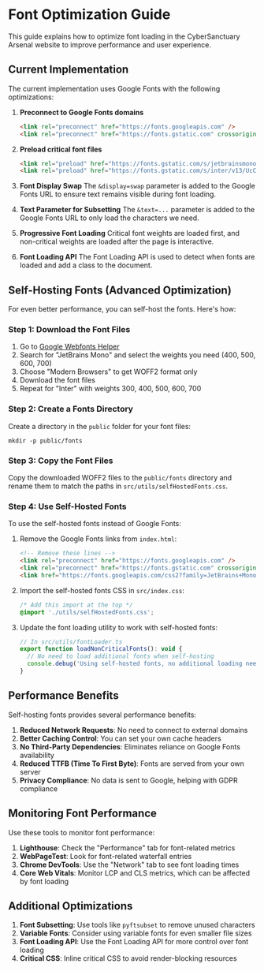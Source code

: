 # Font Optimization Guide

This guide explains how to optimize font loading in the CyberSanctuary Arsenal website to improve performance and user experience.

## Current Implementation

The current implementation uses Google Fonts with the following optimizations:

1. **Preconnect to Google Fonts domains**
   ```html
   <link rel="preconnect" href="https://fonts.googleapis.com" />
   <link rel="preconnect" href="https://fonts.gstatic.com" crossorigin />
   ```

2. **Preload critical font files**
   ```html
   <link rel="preload" href="https://fonts.gstatic.com/s/jetbrainsmono/v18/tDbv2o-flEEny0FZhsfKu5WU4zr3E_BX0PnT8RD8L6t3.woff2" as="font" type="font/woff2" crossorigin />
   <link rel="preload" href="https://fonts.gstatic.com/s/inter/v13/UcC73FwrK3iLTeHuS_fvQtMwCp50KnMa1ZL7.woff2" as="font" type="font/woff2" crossorigin />
   ```

3. **Font Display Swap**
   The `&display=swap` parameter is added to the Google Fonts URL to ensure text remains visible during font loading.

4. **Text Parameter for Subsetting**
   The `&text=...` parameter is added to the Google Fonts URL to only load the characters we need.

5. **Progressive Font Loading**
   Critical font weights are loaded first, and non-critical weights are loaded after the page is interactive.

6. **Font Loading API**
   The Font Loading API is used to detect when fonts are loaded and add a class to the document.

## Self-Hosting Fonts (Advanced Optimization)

For even better performance, you can self-host the fonts. Here's how:

### Step 1: Download the Font Files

1. Go to [Google Webfonts Helper](https://google-webfonts-helper.herokuapp.com/)
2. Search for "JetBrains Mono" and select the weights you need (400, 500, 600, 700)
3. Choose "Modern Browsers" to get WOFF2 format only
4. Download the font files
5. Repeat for "Inter" with weights 300, 400, 500, 600, 700

### Step 2: Create a Fonts Directory

Create a directory in the `public` folder for your font files:

```
mkdir -p public/fonts
```

### Step 3: Copy the Font Files

Copy the downloaded WOFF2 files to the `public/fonts` directory and rename them to match the paths in `src/utils/selfHostedFonts.css`.

### Step 4: Use Self-Hosted Fonts

To use the self-hosted fonts instead of Google Fonts:

1. Remove the Google Fonts links from `index.html`:
   ```html
   <!-- Remove these lines -->
   <link rel="preconnect" href="https://fonts.googleapis.com" />
   <link rel="preconnect" href="https://fonts.gstatic.com" crossorigin />
   <link href="https://fonts.googleapis.com/css2?family=JetBrains+Mono:wght@400;500;600;700&family=Inter:wght@300;400;500;600;700&display=swap&text=..." rel="stylesheet" />
   ```

2. Import the self-hosted fonts CSS in `src/index.css`:
   ```css
   /* Add this import at the top */
   @import './utils/selfHostedFonts.css';
   ```

3. Update the font loading utility to work with self-hosted fonts:
   ```js
   // In src/utils/fontLoader.ts
   export function loadNonCriticalFonts(): void {
     // No need to load additional fonts when self-hosting
     console.debug('Using self-hosted fonts, no additional loading needed');
   }
   ```

## Performance Benefits

Self-hosting fonts provides several performance benefits:

1. **Reduced Network Requests**: No need to connect to external domains
2. **Better Caching Control**: You can set your own cache headers
3. **No Third-Party Dependencies**: Eliminates reliance on Google Fonts availability
4. **Reduced TTFB (Time To First Byte)**: Fonts are served from your own server
5. **Privacy Compliance**: No data is sent to Google, helping with GDPR compliance

## Monitoring Font Performance

Use these tools to monitor font performance:

1. **Lighthouse**: Check the "Performance" tab for font-related metrics
2. **WebPageTest**: Look for font-related waterfall entries
3. **Chrome DevTools**: Use the "Network" tab to see font loading times
4. **Core Web Vitals**: Monitor LCP and CLS metrics, which can be affected by font loading

## Additional Optimizations

1. **Font Subsetting**: Use tools like `pyftsubset` to remove unused characters
2. **Variable Fonts**: Consider using variable fonts for even smaller file sizes
3. **Font Loading API**: Use the Font Loading API for more control over font loading
4. **Critical CSS**: Inline critical CSS to avoid render-blocking resources 